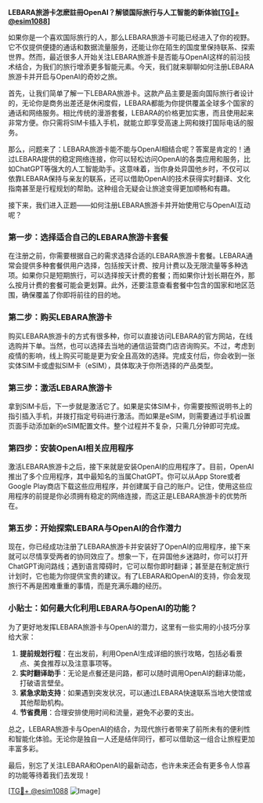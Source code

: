 **LEBARA旅游卡怎麽註冊OpenAI？解锁国际旅行与人工智能的新体验[[TG💪+ @esim1088](https://t.me/s/esim1088)]**

如果你是一个喜欢国际旅行的人，那么LEBARA旅游卡可能已经进入了你的视野。它不仅提供便捷的通话和数据流量服务，还能让你在陌生的国度里保持联系、探索世界。然而，最近很多人开始关注LEBARA旅游卡是否能与OpenAI这样的前沿技术结合，为我们的旅行增添更多智能元素。今天，我们就来聊聊如何注册LEBARA旅游卡并开启与OpenAI的奇妙之旅。

首先，让我们简单了解一下LEBARA旅游卡。这款产品主要是面向国际旅行者设计的，无论你是商务出差还是休闲度假，LEBARA都能为你提供覆盖全球多个国家的通话和网络服务。相比传统的漫游套餐，LEBARA的价格更加实惠，而且使用起来非常方便。你只需将SIM卡插入手机，就能立即享受高速上网和拨打国际电话的服务。

那么，问题来了：LEBARA旅游卡能不能与OpenAI相结合呢？答案是肯定的！通过LEBARA提供的稳定网络连接，你可以轻松访问OpenAI的各类应用和服务，比如ChatGPT等强大的人工智能助手。这意味着，当你身处异国他乡时，不仅可以依靠LEBARA保持与亲友的联系，还可以借助OpenAI的技术获得实时翻译、文化指南甚至是行程规划的帮助。这种组合无疑会让旅途变得更加顺畅和有趣。

接下来，我们进入正题——如何注册LEBARA旅游卡并开始使用它与OpenAI互动呢？

### 第一步：选择适合自己的LEBARA旅游卡套餐

在注册之前，你需要根据自己的需求选择合适的LEBARA旅游卡套餐。LEBARA通常会提供多种套餐供用户选择，包括按天计费、按月计费以及无限流量等多种选项。如果你只是短期旅行，可以选择按天计费的套餐；而如果你计划长期在外，那么按月计费的套餐可能会更划算。此外，还要注意查看套餐中包含的国家和地区范围，确保覆盖了你即将前往的目的地。

### 第二步：购买LEBARA旅游卡

购买LEBARA旅游卡的方式有很多种，你可以直接访问LEBARA的官方网站，在线选购并下单。当然，也可以选择去当地的通信运营商门店咨询购买。不过，考虑到疫情的影响，线上购买可能是更为安全且高效的选择。完成支付后，你会收到一张实体SIM卡或虚拟SIM卡（eSIM），具体取决于你所选择的产品类型。

### 第三步：激活LEBARA旅游卡

拿到SIM卡后，下一步就是激活它了。如果是实体SIM卡，你需要按照说明书上的指引插入手机，并拨打指定号码进行激活。而如果是eSIM，则需要通过手机设置页面手动添加新的eSIM配置文件。整个过程并不复杂，只需几分钟即可完成。

### 第四步：安装OpenAI相关应用程序

激活LEBARA旅游卡之后，接下来就是安装OpenAI的应用程序了。目前，OpenAI推出了多个应用程序，其中最知名的当属ChatGPT。你可以从App Store或者Google Play商店下载这些应用程序，并创建属于自己的账户。记住，使用这些应用程序的前提是你必须拥有稳定的网络连接，而这正是LEBARA旅游卡的优势所在。

### 第五步：开始探索LEBARA与OpenAI的合作潜力

现在，你已经成功注册了LEBARA旅游卡并安装好了OpenAI的应用程序，接下来就可以尽情享受两者的协同效应了。想象一下，在异国他乡迷路时，你可以打开ChatGPT询问路线；遇到语言障碍时，它可以帮你即时翻译；甚至是在制定旅行计划时，它也能为你提供宝贵的建议。有了LEBARA和OpenAI的支持，你会发现旅行不再是困难重重的事情，而是充满乐趣的经历。

### 小贴士：如何最大化利用LEBARA与OpenAI的功能？

为了更好地发挥LEBARA旅游卡与OpenAI的潜力，这里有一些实用的小技巧分享给大家：

1. **提前规划行程**：在出发前，利用OpenAI生成详细的旅行攻略，包括必看景点、美食推荐以及注意事项等。
2. **实时翻译助手**：无论是点餐还是问路，都可以随时调用OpenAI的翻译功能，打破语言壁垒。
3. **紧急求助支持**：如果遇到突发状况，可以通过LEBARA快速联系当地大使馆或其他帮助机构。
4. **节省费用**：合理安排使用时间和流量，避免不必要的支出。

总之，LEBARA旅游卡与OpenAI的结合，为现代旅行者带来了前所未有的便利性和智能化体验。无论你是独自一人还是结伴同行，都可以借助这一组合让旅程更加丰富多彩。

最后，别忘了关注LEBARA和OpenAI的最新动态，也许未来还会有更多令人惊喜的功能等待着我们去发现！

[[TG💪+ @esim1088](https://t.me/s/esim1088) ![Image](https://i.postimg.cc/4NQfJmqS/Snipaste-2025-05-13-00-14-12.png)]